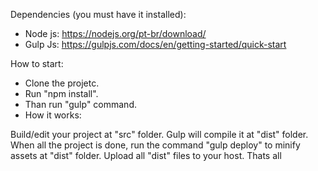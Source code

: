 Dependencies (you must have it installed):

 * Node js: https://nodejs.org/pt-br/download/
 * Gulp Js: https://gulpjs.com/docs/en/getting-started/quick-start

How to start:

 * Clone the projetc.
 * Run "npm install".
 * Than run "gulp" command.
 * How it works:

Build/edit your project at "src" folder.
Gulp will compile it at "dist" folder.
When all the project is done, run the command "gulp deploy" to minify assets at "dist" folder.
Upload all "dist" files to your host.
Thats all
